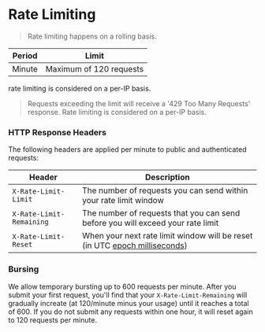 # Rate Limiting

> Rate limiting happens on a rolling basis.

Period | Limit
---|---
Minute | Maximum of 120 requests 
rate limiting is considered on a per-IP basis.
> Requests exceeding the limit will receive a '429 Too Many Requests' response. Rate limiting is considered on a per-IP basis.

### HTTP Response Headers

The following headers are applied per minute to public and authenticated requests:

Header | Description
---|---
`X-Rate-Limit-Limit` | The number of requests you can send within your rate limit window 
`X-Rate-Limit-Remaining` | The number of requests that you can send before you will exceed your rate limit 
`X-Rate-Limit-Reset` | When your next rate limit window will be reset (in UTC [epoch milliseconds](http://en.wikipedia.org/wiki/Unix_time))

### Bursing

We allow temporary bursting up to 600 requests per minute. After you submit your first request, you'll find that your `X-Rate-Limit-Remaining` will gradually increate (at 120/minute minus your usage) until it reaches a total of 600. If you do not submit any requests within one hour, it will reset again to 120 requests per minute.
